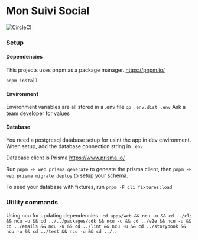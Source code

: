 # Mon Suivi Social

[![CircleCI](https://dl.circleci.com/status-badge/img/gh/inclusion-numerique/mon-suivi-social/tree/main.svg?style=svg)](https://dl.circleci.com/status-badge/redirect/gh/inclusion-numerique/mon-espace-collectivite/tree/main)


### Setup

#### Dependencies
This projects uses pnpm as a package manager.
https://pnpm.io/

`pnpm install`

#### Environment

Environment variables are all stored in a .env file
`cp .env.dist .env`
Ask a team developer for values

#### Database

You need a postgresql database setup for usint the app in dev environment.
When setup, add the database connection string in `.env`

Database client is Prisma https://www.prisma.io/ 

Run `pnpm -F web prisma:generate` to geneate the prisma client, then `pnpm -F web prisma migrate deploy` to setup your schema.

To seed your database with fixtures, run `pnpm -F cli fixtures:load`


### Utility commands

Using ncu for updating dependencies : 
`cd apps/web && ncu -u && cd ../cli && ncu -u && cd ../../packages/cdk && ncu -u && cd ../e2e && ncu -u && cd ../emails && ncu -u && cd ../lint && ncu -u && cd ../storybook && ncu -u && cd ../test && ncu -u && cd ../..`
